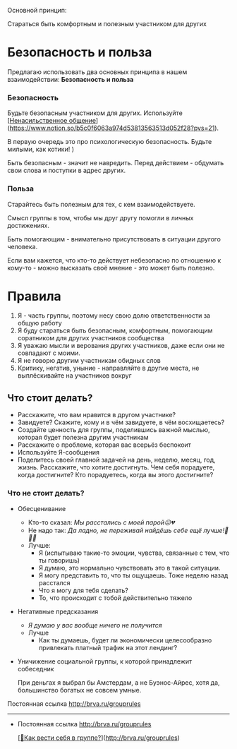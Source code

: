 Основной принцип:

Стараться быть комфортным и полезным участником для других

# Безопасность и польза

Предлагаю использовать два основных принципа в нашем взаимодействии:
**Безопасность и польза**

### Безопасность

Будьте безопасным участником для других. Используйте [[Ненасильственное общение](https://www.notion.so/b5c0f6063a974d53813563513d052f28?pvs=21)](https://www.notion.so/b5c0f6063a974d53813563513d052f28?pvs=21).

В первую очередь это про психологическую безопасность. Будьте милыми, как котики! )

Быть безопасным - значит не навредить. Перед действием - обдумать свои слова и поступки в адрес других.

### Польза

Старайтесь быть полезным для тех, с кем взаимодействуете.

Смысл группы в том, чтобы мы друг другу помогли в личных достижениях. 

Быть помогающим - внимательно присутствовать в ситуации другого человека.

Если вам кажется, что кто-то действует небезопасно по отношению к кому-то - можно высказать своё мнение - это может быть полезно.

# Правила

1. Я - часть группы, поэтому несу свою долю ответственности за общую работу
2. Я буду стараться быть безопасным, комфортным, помогающим соратником для других участников сообщества
3. Я уважаю мысли и верования других участников, даже если они не совпадают с моими.
4. Я не говорю другим участникам обидных слов
5. Критику, негатив, уныние - направляйте в другие места, не выплёскивайте на участников вокруг

## Что стоит делать?

- Расскажите, что вам нравится в другом участнике?
- Завидуете? Скажите, кому и в чём завидуете, в чём восхищаетесь?
- Создайте ценность для группы, поделившись важной мыслью, которая будет полезна другим участникам
- Расскажите о проблеме, которая вас всерьёз беспокоит
- Используйте Я-сообщения
- Поделитесь своей главной задачей на день, неделю, месяц, год, жизнь. Расскажите, что хотите достигнуть. Чем себя порадуете, когда достигните? Кто порадуетесь, когда вы этого достигните?

### Что не стоит делать?

- Обесценивание
    - Кто-то сказал: *Мы расстались с моей парой😥💔*
    - Не надо так: *Да ладно, не переживай 
     найдёшь себе ещё лучше!👹👾🤡*
    - Лучше:
        - Я (испытываю такие-то эмоции, чувства, связанные с тем, что ты говоришь)
        - Я думаю, это нормально чувствовать это в такой ситуации.
        - Я могу представить то, что ты ощущаешь. Тоже неделю назад расстался
        - Что я могу для тебя сделать?
        - То, что происходит с тобой действительно тяжело
        
- Негативные предсказания
    - *Я думаю у вас вообще ничего не получится*
    - Лучше
        - Как ты думаешь, будет ли экономически целесообразно привлекать платный трафик на этот лендинг?
- Уничижение социальной группы, к которой принадлежит собеседник
    
    При деньгах я выбрал бы Амстердам, а не Буэнос-Айрес, хотя да, большинство богатых не совсем умные.
    

Постоянная ссылка http://brva.ru/grouprules

---

- Постоянная ссылка http://brva.ru/grouprules
    
    [[🤗Как вести себя в группе?](http://brva.ru/grouprules)](http://brva.ru/grouprules)
